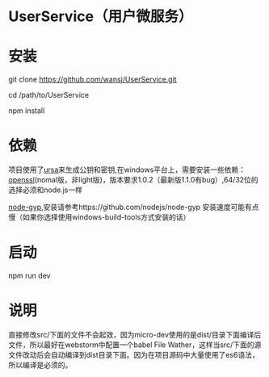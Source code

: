 # UserService（用户微服务）
# 安装
git clone https://github.com/wansj/UserService.git

cd /path/to/UserService

npm install
# 依赖
项目使用了[ursa](https://github.com/JoshKaufman/ursa)来生成公钥和密钥,在windows平台上，需要安装一些依赖：
[openssl](http://slproweb.com/products/Win32OpenSSL.html)(nomal版，非light版)，版本要求1.0.2（最新版1.1.0有bug）,64/32位的选择必须和node.js一样

[node-gyp](https://github.com/nodejs/node-gyp),安装请参考https://github.com/nodejs/node-gyp
安装速度可能有点慢（如果你选择使用windows-build-tools方式安装的话）
# 启动
npm run dev

# 说明
直接修改src/下面的文件不会起效，因为micro-dev使用的是dist/目录下面编译后文件，所以最好在webstorm中配置一个babel File Wather，这样当src/下面的源文件改动后会自动编译到dist目录下面。因为在项目源码中大量使用了es6语法，所以编译是必须的。
